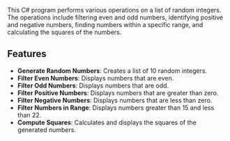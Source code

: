 This C# program performs various operations on a list of random integers. The operations include filtering even and odd numbers, identifying positive and negative numbers, finding numbers within a specific range, and calculating the squares of the numbers.

## Features

- **Generate Random Numbers**: Creates a list of 10 random integers.
- **Filter Even Numbers**: Displays numbers that are even.
- **Filter Odd Numbers**: Displays numbers that are odd.
- **Filter Positive Numbers**: Displays numbers that are greater than zero.
- **Filter Negative Numbers**: Displays numbers that are less than zero.
- **Filter Numbers in Range**: Displays numbers greater than 15 and less than 22.
- **Compute Squares**: Calculates and displays the squares of the generated numbers.
